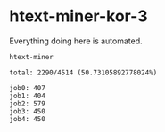 # htext-miner-kor-3

Everything doing here is automated.

```
htext-miner

total: 2290/4514 (50.73105892778024%)

job0: 407
job1: 404
job2: 579
job3: 450
job4: 450
```